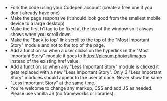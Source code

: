 - Fork the code using your Codepen account (create a free one if you don't already have one)
- Make the page responsive (it should look good from the smallest mobile device to a large desktop)
- Make the first h1 tag to be fixed at the top of the window so it always shows when you scroll down
- Make the "Back to top" link scroll to the top of the "Most Important Story" module and not to the top of the page.
- Add a function so when a user clicks on the hyperlink in the "Most Important Story" module it goes to https://picsum.photos/images instead of the existing href value.
- Add a function so when any "Less Important Story" module is clicked it gets replaced with a new "Less Important Story". Only 3 "Less Important Story" modules should appear to the user at once. Never show the same "Less Important Story" at the same time.
- You're welcome to change any markup, CSS and add JS as needed. Please use vanilla JS (no frameworks or libraries).
